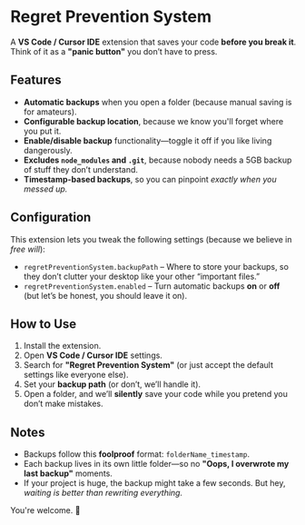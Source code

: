 # **Regret Prevention System**  

A **VS Code / Cursor IDE** extension that saves your code **before you break it**. Think of it as a **"panic button"** you don’t have to press.  

## **Features**  

- **Automatic backups** when you open a folder (because manual saving is for amateurs).  
- **Configurable backup location**, because we know you'll forget where you put it.  
- **Enable/disable backup** functionality—toggle it off if you like living dangerously.  
- **Excludes `node_modules` and `.git`**, because nobody needs a 5GB backup of stuff they don’t understand.  
- **Timestamp-based backups**, so you can pinpoint *exactly when you messed up.*  

## **Configuration**  

This extension lets you tweak the following settings (because we believe in *free will*):  

* `regretPreventionSystem.backupPath` – Where to store your backups, so they don’t clutter your desktop like your other “important files.”  
* `regretPreventionSystem.enabled` – Turn automatic backups **on** or **off** (but let’s be honest, you should leave it on).  

## **How to Use**  

1. Install the extension.  
2. Open **VS Code / Cursor IDE** settings.  
3. Search for **"Regret Prevention System"** (or just accept the default settings like everyone else).  
4. Set your **backup path** (or don’t, we’ll handle it).  
5. Open a folder, and we’ll **silently** save your code while you pretend you don’t make mistakes.  

## **Notes**  

- Backups follow this **foolproof** format: `folderName_timestamp`.  
- Each backup lives in its own little folder—so no **"Oops, I overwrote my last backup"** moments.  
- If your project is huge, the backup might take a few seconds. But hey, *waiting is better than rewriting everything.*  

You're welcome. 🚀

